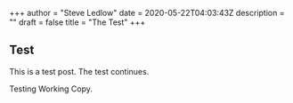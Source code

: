 +++
author = "Steve Ledlow"
date = 2020-05-22T04:03:43Z
description = ""
draft = false
title = "The Test"
+++

## Test

This is a test post.  The test continues.

Testing Working Copy.